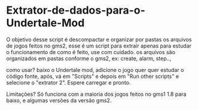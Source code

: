 # Extrator-de-dados-para-o-Undertale-Mod

O objetivo desse script é descompactar e organizar por pastas os arquivos de jogos feitos no gms2, esse é um script para extrair apenas para estudar o funcionamento de como é feito, use com cuidado.
os arquivos são organizados em pastas conforme o gms2, ex: create, alarm, step..,

como usar?
baixo o Undertale mod, adicione o jogo quer quer estudar o código fonte, após, vá em "Scripts" e depois em "Run other scripts" e selecione o "extrator 2". Espere carregar e pronto.


Limitações?
Só funciona com a maioria dos jogos feitos no gms1 1.8 para baixo, e algumas versões da versão gms2.
